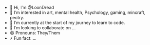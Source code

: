 - 👋 Hi, I’m @LoonDread
- 👀 I’m interested in art, mental health, Psychology, gaming, mincraft, peotry.
- 🌱 I’m currently at the start of my journey to learn to code. 
- 💞️ I’m looking to collaborate on ...
- 😄 Pronouns: They/Them 
- ⚡ Fun fact: ...

<!---
LoonDread/LoonDread is a ✨ special ✨ repository because its `README.md` (this file) appears on your GitHub profile.
You can click the Preview link to take a look at your changes.
--->
